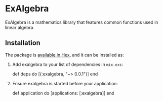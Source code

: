 # ExAlgebra

ExAlgebra is a mathematics library that features common functions used in linear algebra.

## Installation

The package is [available in Hex](https://hex.pm/packages/exalgebra), and it can be installed as:

  1. Add exalgebra to your list of dependencies in `mix.exs`:

        def deps do
          [{:exalgebra, "~> 0.0.1"}]
        end

  2. Ensure exalgebra is started before your application:

        def application do
          [applications: [:exalgebra]]
        end

